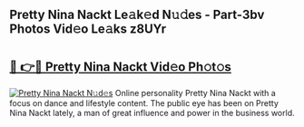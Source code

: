 ## Pretty Nina Nackt Le𝚊k𝚎d N𝚞𝚍es - Part-3bv Photos Vid𝚎o Le𝚊ks z8UYr

# <h2><a href="http://fb4irp9.evod.top/?m=Pretty+Nina+Nackt">🔗 👉🔴 Pretty Nina Nackt Vid𝚎o Ph𝚘t𝚘s</a></h2>

[![Pretty Nina Nackt N𝚞d𝚎s](https://i.imgur.com/8V9OHl7.gif)](http://fb4irp9.evod.top/?m=Pretty+Nina+Nackt)
Online personality Pretty Nina Nackt with a focus on dance and lifestyle content. The public eye has been on Pretty Nina Nackt lately, a man of great influence and power in the business world. 
